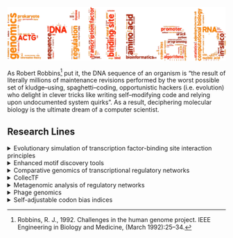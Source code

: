 ![Erill Lab Logo](https://github.com/ErillLab/.github/blob/main/profile/ErillLab_Logo.svg)

As Robert Robbins[^1] put it, the DNA sequence of an organism is “the result of literally millions of maintenance revisions performed by the worst possible set of kludge–using, spaghetti–coding, opportunistic hackers (i.e. evolution) who delight in clever tricks like writing self–modifying code and relying upon undocumented system quirks”. As a result, deciphering molecular biology is the ultimate dream of a computer scientist.

[^1]: Robbins, R. J., 1992. Challenges in the human genome project. IEEE Engineering in Biology and Medicine, (March 1992):25–34.

## Research Lines
<details>
<summary>Evolutionary simulation of transcription factor-binding site interaction principles</summary>
Modeling transcription factor-binding site interactions is of vital importance to enhancing the quality of regulatory network inference algorithms and to improving our understanding transcriptional regulation. In spite of this, the most frequently used model for transcription factor binding (the position-specific weight/scoring matrix, or PSSM) has remained virtually unchanged for over 30 years. Furthermore, given the difficulty of generating large and accurate datasets for multiple transcription factors, it is not obvious what assumptions of this basic model should be relaxed or how. We propose to use explicit simulations of the co-evolution of a transcription factor with its target sites in a genomic context to test the validity of different assumptions, such as positional independence, by comparing the evolutionary outcomes obtained with relaxed and constrained models.
</details>

<details>
<summary>Enhanced motif discovery tools</summary>
Conventional motif discovery algorithms rely on the position-specific scoring matrices (PSSM) to model transcription factor-binding motifs. While the binding specificity of well-studied transcription factors can be effectively modeled by assuming positional independence (as in a PSSM), many transcription factors have binding requirements that break this assumption. These include flexible spacer regions between the primary DNA contact dyads and the recognition of structural features of DNA. Research in our lab leverages the power of genetic programming techniques to extract flexible models of co-regulated promoters.
</details>

<details>
<summary>Comparative genomics of transcriptional regulatory networks</summary>
Comparative genomics is a powerful tool to make inferences on the wiring and evolution of transcriptional regulatory networks, but its application to bacterial regulatory networks is still not well standardized and has been only sparingly used in the analysis of bacterial transcription networks. By leveraging a rapidly-growing amount of experimental data on transcription factor-binding sites, here we seek to standardize comparative genomics analyses of regulatory networks in bacteria and to test their effectiveness for the study of network evolution.
</details>

<details>
<summary>CollecTF</summary>
In bacteria, data on transcription factor-binding sites is mostly scattered in model organism-centered databases using different standards and methods. We have developed CollecTF as an open database for transcription-factor binding sites across bacteria. [CollecTF](http://www.collectf.org) compiles data on experimentally validated, naturally occurring TF-binding sites across the Bacteria domain, placing a strong emphasis on the transparency of the curation process, the quality and availability of the stored data and fully customizable access to its records.  Furthermore, CollecTF entries are periodically submitted to NCBI for integration into RefSeq complete genome records as db_xref link-out features embedded in genome annotations, to the EBI as regulon information for UniProtKB entries, and as GO annotations through the Gene Ontology Annotation program of the EBI.
</details>

<details>
<summary>Metagenomic analysis of regulatory networks</summary>
Next-generation sequencing technologies have made it possible to analyze comprehensively the metagenome of microbial communities. Metagenomes provide an extraordinary amount of sequence data on the genetic composition of a bacterial population. Conventional approaches to the analysis of metagenomes have relied on mapping predicted genes onto known pathways. We have shown that known regulatory data and in silico search methods can be leveraged to reconstruct meta-regulons, and we are currently optimizing the bioinformatics pipeline to allow comparing regulatory networks across metagenomes.
</details>

<details>
<summary>Phage genomics</summary>
As part of the [SEA-PHAGES program](https://seaphages.org/), we routinely work with UMBC Phage Hunters to isolate bacteriophages infecting Bacillus and Streptomyces species. Genome analyses of these phages reveal fundamental features about their evolution and their potential use in biocontrol applications.
</details>

<details>
<summary>Self-adjustable codon bias indices</summary>
Codon usage bias (CUB) is a widespread phenomenon in natural organisms, which depart from a uniform usage of codons (triplets of mRNA letters that designate an amino acid in the genetic code). The genes of many organisms show highly biased codon usages that correlate well with their expression levels. Thus, indices that measure CUB are important tools for prediction of gene expression, optimization of gene sequences or assessment of lateral gene transfer (LGT).
</details>


